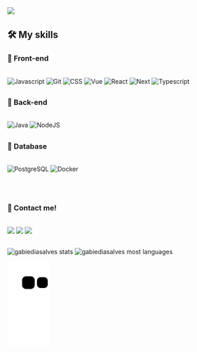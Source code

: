  <img height="510em" src="https://user-images.githubusercontent.com/95694730/211660516-20e493b1-3e2b-4e83-88b2-68c69b040ae1.png"/>

 <h2> 🛠️ My skills </h2> 

 ### 📌 Front-end
<div style="display: inline_block"><br>
 <img alt="Javascript" src="https://img.shields.io/badge/JavaScript-yellow?style=for-the-badge&logo=javascript&logoColor=white"/>
 <img alt="Git" src="https://img.shields.io/badge/git%20-%23F05556.svg?&style=for-the-badge&logo=git&logoColor=white"/>
 <img alt="CSS" src="https://img.shields.io/badge/CSS-4682B4?style=for-the-badge&logo=CSS3&logoColor=white"/>
 <img alt="Vue" src="https://img.shields.io/badge/-Vue-3CB371?style=for-the-badge&logo=vue.js&logoColor=DCDCDC"/>
 <img alt="React" src="https://img.shields.io/badge/-React-1e2f4a?style=for-the-badge&logo=react&logoColor=blue"/>
 <img alt="Next" src="https://img.shields.io/badge/-next-black?style=for-the-badge&logo=next.js&logoColor=white"/>
 <img alt="Typescript" src="https://img.shields.io/badge/typescript-blue?style=for-the-badge&logo=typescript&logoColor=white"/>
</div> 

##

 ### 📌 Back-end 
<div style="display: inline_block"><br>
 <img alt="Java" src="https://img.shields.io/badge/-Java-white?style=for-the-badge&logo=java&logoColor=blue"/>
 <img alt="NodeJS" src="https://img.shields.io/badge/Node.js-green?style=for-the-badge&logo=node.js&logoColor=white"/>
</div> 

##

### 📌 Database 
<div style="display: inline_block"><br>
 <img alt="PostgreSQL" src="https://img.shields.io/badge/-postgres-4682B4?style=for-the-badge&logo=postgresql&logoColor=white"/>
 <img alt="Docker" src="https://img.shields.io/badge/docher-blue?style=for-the-badge&logo=docker&logoColor=white">
</div>

##

<br>
<h3> 💬 Contact me!</h3>
<br>
  <div>
  <a href = "mailto: gabiediasalves@gmail.com"><img src="https://img.shields.io/badge/-Gmail-%23EA4335?style=for-the-badge&logo=gmail&logoColor=white" target="_blank"></a>
  <a href="https://www.linkedin.com/in/vinicius-rc-silva/" target="_blank">
  <a href="https://www.linkedin.com/in/gabrieli-dias-alves-769b7121a/" target="_blank">
  <img src="https://img.shields.io/badge/-LinkedIn-%230077B5?style=for-the-badge&logo=linkedin&logoColor=white" target="_blank"></a>
  <a href="https://www.instagram.com/gabiediasalves/" target="_blank">
  <img src="https://img.shields.io/badge/-Instagram-E4405F?style=for-the-badge&logo=instagram&logoColor=white" target="_blank"></a>
 </div>

##

 <p align="left">
    <img width="420em" src="https://github-readme-stats.vercel.app/api?username=gabiediasalves&theme=synthwave&bg_color=0D1117&title_color=3DDC84&icon_color=3DDC84&show_icons=true&hide_border=true" alt="gabiediasalves stats" />
    <img width="420em" src="https://github-readme-stats.vercel.app/api/top-langs/?username=gabiediasalves&theme=synthwave&bg_color=0D1117&title_color=3DDC84&icon_color=3DDC84&show_icons=true&hide_border=true&layout=compact" alt="gabiediasalves most languages"/>
  <br>
 </p>

![Snake animation](https://github.com/gabiediasalves/gabiediasalves/blob/output/github-contribution-grid-snake.svg)
